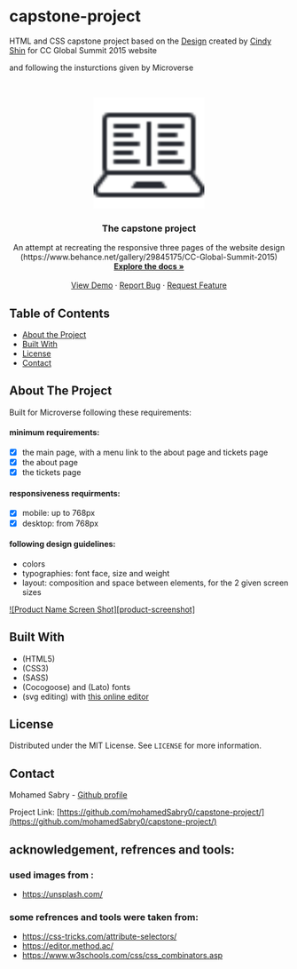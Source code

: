 # capstone-project
HTML and CSS capstone project
based on the <a href="https://www.behance.net/gallery/29845175/CC-Global-Summit-2015">Design</a> created by <a href="https://www.behance.net/adagio07">Cindy Shin</a> for CC Global Summit 2015 website

and following the insturctions given by Microverse

<!-- PROJECT LOGO -->
<br />
<p align="center">
  <a href="https://github.com/mohamedSabry0/Ticket_reservation/">
    <img src="images/logo.png" alt="Logo" width="200">

  </a>

  <h3 align="center">The capstone project</h3>

  <p align="center">
    An attempt at recreating the responsive three pages of the website design
    (https://www.behance.net/gallery/29845175/CC-Global-Summit-2015)
    <br />
    <a href="https://github.com/mohamedSabry0/Ticket_reservation"><strong>Explore the docs »</strong></a>
    <br />
    <br />
    <a href="https://raw.githack.com/mohamedSabry0/Ticket_reservation/master/index.html">View Demo</a>
    ·
    <a href="https://github.com/mohamedSabry0/Ticket_reservation/issues">Report Bug</a>
    ·
    <a href="https://github.com/mohamedSabry0/Ticket_reservation/issues">Request Feature</a>
  </p>
</p>

<!-- TABLE OF CONTENTS -->
## Table of Contents

* [About the Project](#about-the-project)
* [Built With](#built-with)
* [License](#license)
* [Contact](#contact)
<!-- ABOUT THE PROJECT -->
## About The Project

Built for Microverse following these requirements:
#### minimum requirements:
- [x] the main page, with a menu link to the about page and tickets page
- [x] the about page
- [x] the tickets page

#### responsiveness requirments:
- [x] mobile: up to 768px
- [x] desktop: from 768px

#### following design guidelines:
- colors
- typographies: font face, size and weight
- layout: composition and space between elements, for the 2 given screen sizes


[![Product Name Screen Shot][product-screenshot]](images/screenshot.png)

## Built With
* (HTML5)
* (CSS3)
* (SASS)
* (Cocogoose) and (Lato) fonts
* (svg editing) with <a href="https://editor.method.ac/">this online editor</a>

<!-- LICENSE -->
## License

Distributed under the MIT License. See `LICENSE` for more information.


<!-- CONTACT -->
## Contact

Mohamed Sabry - [Github profile](https://github.com/mohamedSabry0)

Project Link: [https://github.com/mohamedSabry0/capstone-project/](https://github.com/mohamedSabry0/capstone-project/)

## acknowledgement, refrences and tools:
### used images from :
- https://unsplash.com/

### some refrences and tools were taken from:
- https://css-tricks.com/attribute-selectors/
- https://editor.method.ac/
- https://www.w3schools.com/css/css_combinators.asp
